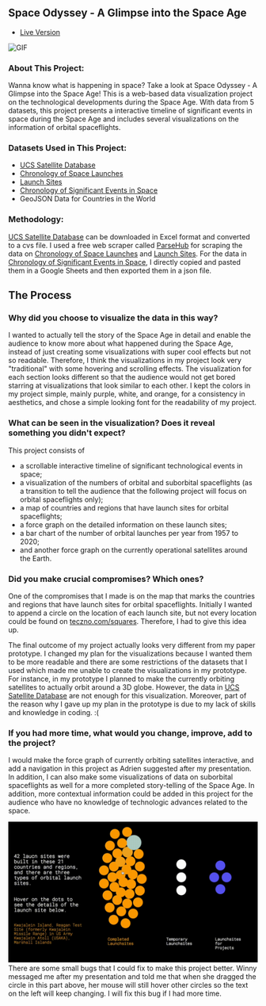 ## Space Odyssey - A Glimpse into the Space Age

 - [Live Version](https://alexwang624.github.io/cdv-student/projects/data-story/finished/)

![GIF](GIF_2.gif)

### About This Project:
 Wanna know what is happening in space? Take a look at Space Odyssey - A Glimpse into the Space Age! This is a web-based data visualization project on the technological developments during the Space Age. With data from 5 datasets, this project presents a interactive timeline of significant events in space during the Space Age and includes several visualizations on the information of orbital spaceflights.

### Datasets Used in This Project:
  - [UCS Satellite Database](https://www.ucsusa.org/resources/satellite-database)
  - [Chronology of Space Launches](https://space.skyrocket.de/directories/chronology.htm)
  - [Launch Sites](https://space.skyrocket.de/directories/launchsites.htm)
  - [Chronology of Significant Events in Space](https://en.wikipedia.org/wiki/Space_Age#:~:text=The%20Space%20Age%20is%20a,continuing%20to%20the%20present%20day.)
  - GeoJSON Data for Countries in the World

### Methodology:
[UCS Satellite Database](https://www.ucsusa.org/resources/satellite-database) can be downloaded in Excel format and converted to a cvs file. I used a free web scraper called [ParseHub](https://www.parsehub.com/) for scraping the data on [Chronology of Space Launches](https://space.skyrocket.de/directories/chronology.htm) and [Launch Sites](https://space.skyrocket.de/directories/launchsites.htm). For the data in [Chronology of Significant Events in Space](https://en.wikipedia.org/wiki/Space_Age#:~:text=The%20Space%20Age%20is%20a,continuing%20to%20the%20present%20day.), I directly copied and pasted them in a Google Sheets and then exported them in a json file.




## The Process

### Why did you choose to visualize the data in this way?
I wanted to actually tell the story of the Space Age in detail and enable the audience to know more about what happened during the Space Age, instead of just creating some visualizations with super cool effects but not so readable. Therefore, I think the visualizations in my project look very "traditional" with some hovering and scrolling effects. The visualization for each section looks different so that the audience would not get bored starring at visualizations that look similar to each other. I kept the colors in my project simple, mainly purple, white, and orange, for a consistency in aesthetics, and chose a simple looking font for the readability of my project.

### What can be seen in the visualization? Does it reveal something you didn't expect?
This project consists of
- a scrollable interactive timeline of significant technological events in space;
- a visualization of the numbers of orbital and suborbital spaceflights (as a transition to tell the audience that the following project will focus on orbital spaceflights only);
- a map of countries and regions that have launch sites for orbital spaceflights;
- a force graph on the detailed information on these launch sites;
- a bar chart of the number of orbital launches per year from 1957 to 2020;
- and another force graph on the currently operational satellites around the Earth.

### Did you make crucial compromises? Which ones?
One of the compromises that I made is on the map that marks the countries and regions that have launch sites for orbital spaceflights. Initially I wanted to append a circle on the location of each launch site, but not every location could be found on [teczno.com/squares](http://teczno.com/squares/#12/37.8043/-122.2712). Therefore, I had to give this idea up.

The final outcome of my project actually looks very different from my paper prototype. I changed my plan for the visualizations because I wanted them to be more readable and there are some restrictions of the datasets that I used which made me unable to create the visualizations in my prototype. For instance, in my prototype I planned to make the currently orbiting satellites to actually orbit around a 3D globe. However, the data in [UCS Satellite Database](https://www.ucsusa.org/resources/satellite-database) are not enough for this visualization. Moreover, part of the reason why I gave up my plan in the prototype is due to my lack of skills and knowledge in coding. :(

### If you had more time, what would you change, improve, add to the project?
I would make the force graph of currently orbiting satellites interactive, and add a navigation in this project as Adrien suggested after my presentation. In addition, I can also make some visualizations of data on suborbital spaceflights as well for a more completed story-telling of the Space Age. In addition, more contextual information could be added in this project for the audience who have no knowledge of technologic advances related to the space.

![GIF2](GIF_1.gif)
There are some small bugs that I could fix to make this project better. Winny messaged me after my presentation and told me that when she dragged the circle in this part above, her mouse will still hover other circles so the text on the left will keep changing. I will fix this bug if I had more time.
